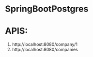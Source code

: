 # SpringBootPostgres

# APIS:

1. http://localhost:8080/company/1
2. http://localhost:8080/companies